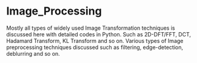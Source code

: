 # Image_Processing
Mostly all types of widely used Image Transformation techniques is discussed here with detailed codes in Python. Such as 2D-DFT/FFT, DCT, Hadamard Transform, KL Transform and so on. Various types of Image preprocessing techniques discussed such as filtering, edge-detection, deblurring and so on. 

